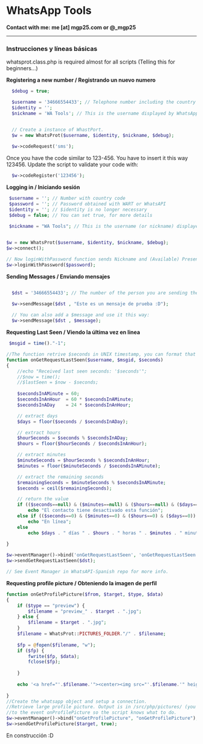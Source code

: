 # WhatsApp Tools

**Contact with me: me [at] mgp25.com or @_mgp25**

----------
### Instrucciones y líneas básicas 

whatsprot.class.php is required almost for all scripts (Telling this for beginners...)


**Registering a new number / Registrando un nuevo numero**

```php
  $debug = true;

  $username = '34666554433'; // Telephone number including the country code without '+' or '00'.
  $identity = ''; 
  $nickname = 'WA Tools'; // This is the username displayed by WhatsApp clients.


  // Create a instance of WhastPort.
  $w = new WhatsProt($username, $identity, $nickname, $debug);
  
  $w->codeRequest('sms');
```

Once you have the code similar to 123-456. You have to insert it this way 123456. 
Update the script to validate your code with:

```php
  $w->codeRegister('123456'); 
```



**Logging in / Iniciando sesión**

```php
 $username = ''; // Number with country code
 $password = ''; // Password obtained with WART or WhatsAPI
 $identity = ''; // $identity is no longer necessary
 $debug = false; // You can set true, for more details

 $nickname = "WA Tools"; // This is the username (or nickname) displayed by WhatsApp clients.
  

$w = new WhatsProt($username, $identity, $nickname, $debug);
$w->connect();

// Now loginWithPassword function sends Nickname and (Available) Presence
$w->loginWithPassword($password);
```

**Sending Messages / Enviando mensajes**

```php

  $dst = '34666554433'; // The number of the person you are sending the message

  $w->sendMessage($dst , "Este es un mensaje de prueba :D");
  
  // You can also add a $message and use it this way:
  $w->sendMessage($dst , $message);
```

**Requesting Last Seen / Viendo la última vez en linea**

```php
 $msgid = time()."-1";

//The function retrive $seconds in UNIX timestamp, you can format that for a easier function :P
function onGetRequestLastSeen($username, $msgid, $seconds)
{
	//echo "Received last seen seconds: '$seconds'";
    //$now = time();
    //$lastSeen = $now - $seconds;
   
    $secondsInAMinute = 60;
    $secondsInAnHour  = 60 * $secondsInAMinute;
    $secondsInADay    = 24 * $secondsInAnHour;

    // extract days
    $days = floor($seconds / $secondsInADay);

    // extract hours
    $hourSeconds = $seconds % $secondsInADay;
    $hours = floor($hourSeconds / $secondsInAnHour);

    // extract minutes
    $minuteSeconds = $hourSeconds % $secondsInAnHour;
    $minutes = floor($minuteSeconds / $secondsInAMinute);

    // extract the remaining seconds
    $remainingSeconds = $minuteSeconds % $secondsInAMinute;
    $seconds = ceil($remainingSeconds);

    // return the value
    if (($seconds==null) & ($minutes==null) & ($hours==null) & ($days==null))
    	echo "El contacto tiene desactivado esta función";
    else if (($seconds==0) & ($minutes==0) & ($hours==0) & ($days==0))
    	echo "En línea";
    else
    	echo $days . " días " . $hours . " horas " . $minutes . " minutos";
  
}

$w->eventManager()->bind('onGetRequestLastSeen', 'onGetRequestLastSeen');
$w->sendGetRequestLastSeen($dst);

// See Event Manager in WhatsAPI-Spanish repo for more info.
```

**Requesting profile picture / Obteniendo la imagen de perfil**

```php
function onGetProfilePicture($from, $target, $type, $data)
{
    if ($type == "preview") {
        $filename = "preview_" . $target . ".jpg";
    } else {
        $filename = $target . ".jpg";
    }
    $filename = WhatsProt::PICTURES_FOLDER."/" . $filename;
    
    $fp = @fopen($filename, "w");
    if ($fp) {
        fwrite($fp, $data);
        fclose($fp);
    
    }
    
    echo '<a href="'.$filename.'"><center><img src="'.$filename.'" height="250" width="250"></center></a><br><br>';
      
}
//Create the whatsapp object and setup a connection.
//Retrieve large profile picture. Output is in /src/php/pictures/ (you need to bind a function
//to the event onProfilePicture so the script knows what to do.
$w->eventManager()->bind("onGetProfilePicture", "onGetProfilePicture");
$w->sendGetProfilePicture($target, true);
```

En construcción :D